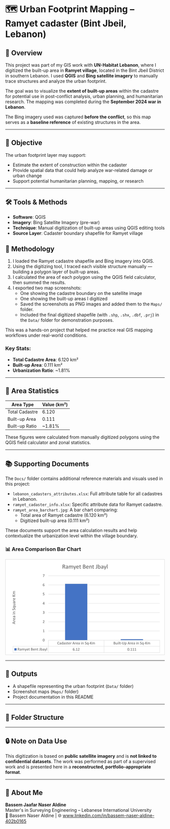 # 🗺️ Urban Footprint Mapping – Ramyet cadaster (Bint Jbeil, Lebanon)

## 📍 Overview
This project was part of my GIS work with **UN-Habitat Lebanon**, where I digitized the built-up area in **Ramyet village**, located in the Bint Jbeil District in southern Lebanon. I used **QGIS** and **Bing satellite imagery** to manually trace structures and analyze the urban footprint.

The goal was to visualize the **extent of built-up areas** within the cadastre for potential use in post-conflict analysis, urban planning, and humanitarian research. The mapping was completed during the **September 2024 war in Lebanon**.

The Bing imagery used was captured **before the conflict**, so this map serves as a **baseline reference** of existing structures in the area.

---

## 🎯 Objective
The urban footprint layer may support:
- Estimate the extent of construction within the cadaster
- Provide spatial data that could help analyze war-related damage or urban change
- Support potential humanitarian planning, mapping, or research

---

## 🛠 Tools & Methods

- **Software**: QGIS
- **Imagery**: Bing Satellite Imagery (pre-war)
- **Technique**: Manual digitization of built-up areas using QGIS editing tools
- **Source Layer**: Cadaster boundary shapefile for Ramyet village

## 🧪 Methodology

1. I loaded the Ramyet cadastre shapefile and Bing imagery into QGIS.
2. Using the digitizing tool, I traced each visible structure manually — building a polygon layer of built-up areas.
3. I calculated the area of each polygon using the QGIS field calculator, then summed the results.
4. I exported two map screenshots:
   - One showing the cadastre boundary on the satellite image
   - One showing the built-up areas I digitized
   - Saved the screenshots as PNG images and added them to the `Maps/` folder.
   - Included the final digitized shapefile (with `.shp`, `.shx`, `.dbf`, `.prj`) in the `Data/` folder for demonstration purposes.

This was a hands-on project that helped me practice real GIS mapping workflows under real-world conditions.

### Key Stats:
- **Total Cadastre Area**: 6.120 km²  
- **Built-up Area**: 0.111 km²  
- **Urbanization Ratio**: ~1.81%

---

## 📐 Area Statistics
| Area Type       | Value (km²) |
|-----------------|-------------|
| Total Cadastre  | 6.120       |
| Built-up Area   | 0.111       |
| Built-up Ratio  | ~1.81%      |

These figures were calculated from manually digitized polygons using the QGIS field calculator and zonal statistics.

---

## 📚 Supporting Documents

The `Docs/` folder contains additional reference materials and visuals used in this project:

- `lebanon_cadasters_attributes.xlsx`: Full attribute table for all cadastres in Lebanon.
- `ramyet_cadaster_info.xlsx`: Specific attribute data for Ramyet cadastre.
- `ramyet_area_barchart.jpg`: A bar chart comparing:
  - Total area of Ramyet cadastre (6.120 km²)
  - Digitized built-up area (0.111 km²)

These documents support the area calculation results and help contextualize the urbanization level within the village boundary.

### 📊 Area Comparison Bar Chart
![Area Chart](Docs/ramyet_area_barchart.jpg)


---

## 🧭 Outputs
- A shapefile representing the urban footprint (`Data/` folder)
- Screenshot maps (`Maps/` folder)
- Project documentation in this README

---

## 📂 Folder Structure



---

## 🔒 Note on Data Use
This digitization is based on **public satellite imagery** and is **not linked to confidential datasets**. The work was performed as part of a supervised work and is presented here in a **reconstructed, portfolio-appropriate format**.

---

## 👤 About Me
**Bassem Jaafar Naser Aldine**  
Master's in Surveying Engineering – Lebanese International University  
📧 Bassem Naser Aldine | 🌐 www.linkedin.com/in/bassem-naser-aldine-402b0165

